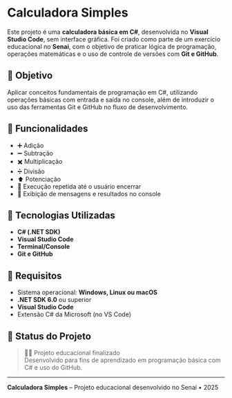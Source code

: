 # Calculadora Simples

Este projeto é uma **calculadora básica em C#**, desenvolvida no **Visual Studio Code**, sem interface gráfica. Foi criado como parte de um exercício educacional no **Senai**, com o objetivo de praticar lógica de programação, operações matemáticas e o uso de controle de versões com **Git e GitHub**.

## 🎯 Objetivo

Aplicar conceitos fundamentais de programação em C#, utilizando operações básicas com entrada e saída no console, além de introduzir o uso das ferramentas Git e GitHub no fluxo de desenvolvimento.

## 📌 Funcionalidades

- ➕ Adição  
- ➖ Subtração  
- ✖️ Multiplicação  
- ➗ Divisão  
- ⬆️ Potenciação  
- 🔁 Execução repetida até o usuário encerrar  
- 🔎 Exibição de mensagens e resultados no console  

## 🧱 Tecnologias Utilizadas

- **C# (.NET SDK)**
- **Visual Studio Code**
- **Terminal/Console**
- **Git e GitHub**

## 📎 Requisitos

- Sistema operacional: **Windows, Linux ou macOS**
- **.NET SDK 6.0** ou superior
- **Visual Studio Code**
- Extensão C# da Microsoft (no VS Code)

## 🧪 Status do Projeto

> 🧑‍🎓 Projeto educacional finalizado  
> Desenvolvido para fins de aprendizado em programação básica com C# e uso do GitHub.

---

**Calculadora Simples** – Projeto educacional desenvolvido no Senai • 2025
